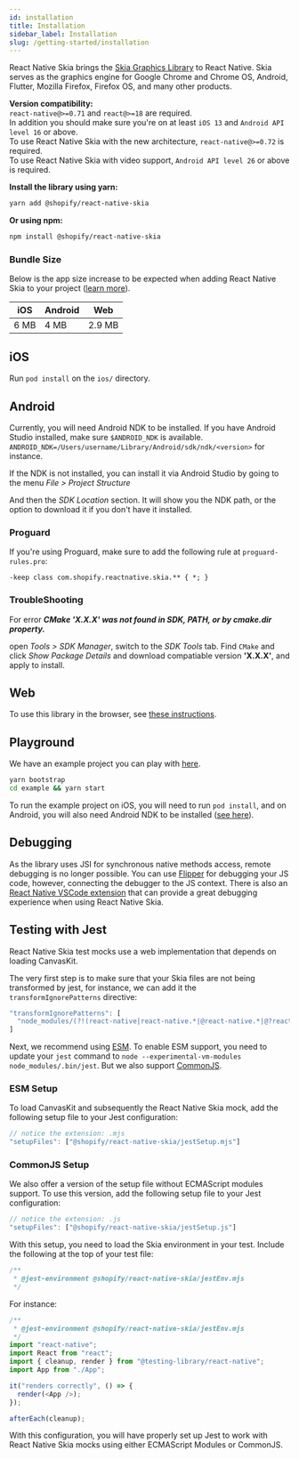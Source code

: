 ```yaml
---
id: installation
title: Installation
sidebar_label: Installation
slug: /getting-started/installation
---
```


React Native Skia brings the [Skia Graphics Library](https://skia.org/) to React Native.
Skia serves as the graphics engine for Google Chrome and Chrome OS, Android, Flutter, Mozilla Firefox, Firefox OS, and many other products.

**Version compatibility:**  
`react-native@>=0.71` and `react@>=18` are required. <br />
In addition you should make sure you're on at least `iOS 13` and `Android API level 16` or above. <br />
To use React Native Skia with the new architecture, `react-native@>=0.72` is required. <br />
To use React Native Skia with video support, `Android API level 26` or above is required.

**Install the library using yarn:**

```sh
yarn add @shopify/react-native-skia
```

**Or using npm:**

```sh
npm install @shopify/react-native-skia
```

### Bundle Size

Below is the app size increase to be expected when adding React Native Skia to your project ([learn more](bundle-size)).

| iOS  | Android | Web    |
| ---- | ------- | ------ |
| 6 MB | 4 MB    | 2.9 MB |

## iOS

Run `pod install` on the `ios/` directory.

## Android

Currently, you will need Android NDK to be installed.
If you have Android Studio installed, make sure `$ANDROID_NDK` is available.
`ANDROID_NDK=/Users/username/Library/Android/sdk/ndk/<version>` for instance.

If the NDK is not installed, you can install it via Android Studio by going to the menu _File > Project Structure_

And then the _SDK Location_ section. It will show you the NDK path, or the option to download it if you don't have it installed.

### Proguard

If you're using Proguard, make sure to add the following rule at `proguard-rules.pro`:

```
-keep class com.shopify.reactnative.skia.** { *; }
```

### TroubleShooting

For error **_CMake 'X.X.X' was not found in SDK, PATH, or by cmake.dir property._**

open _Tools > SDK Manager_, switch to the _SDK Tools_ tab.
Find `CMake` and click _Show Package Details_ and download compatiable version **'X.X.X'**, and apply to install.

## Web

To use this library in the browser, see [these instructions](/docs/getting-started/web).

## Playground

We have an example project you can play with [here](https://github.com/Shopify/react-native-skia/tree/main/example).

```sh
yarn bootstrap
cd example && yarn start
```

To run the example project on iOS, you will need to run `pod install`, and on Android, you will also need Android NDK to be installed ([see here](#android)).

## Debugging

As the library uses JSI for synchronous native methods access, remote debugging is no longer possible. You can use [Flipper](https://fbflipper.com) for debugging your JS code, however, connecting the debugger to the JS context.
There is also an [React Native VSCode extension](https://marketplace.visualstudio.com/items?itemName=msjsdiag.vscode-react-native#debugging-react-native-applications) that can provide a great debugging experience when using React Native Skia.

## Testing with Jest

React Native Skia test mocks use a web implementation that depends on loading CanvasKit.

The very first step is to make sure that your Skia files are not being transformed by jest, for instance, we can add it the `transformIgnorePatterns` directive:
```js
"transformIgnorePatterns": [
  "node_modules/(?!(react-native|react-native.*|@react-native.*|@?react-navigation.*|@shopify/react-native-skia)/)"
]
```

Next, we recommend using [ESM](https://jestjs.io/docs/ecmascript-modules). To enable ESM support, you need to update your `jest` command to `node --experimental-vm-modules node_modules/.bin/jest`.
But we also support [CommonJS](#commonjs-setup).

### ESM Setup

To load CanvasKit and subsequently the React Native Skia mock, add the following setup file to your Jest configuration:

```js
// notice the extension: .mjs
"setupFiles": ["@shopify/react-native-skia/jestSetup.mjs"]
```

### CommonJS Setup

We also offer a version of the setup file without ECMAScript modules support. To use this version, add the following setup file to your Jest configuration:

```js
// notice the extension: .js
"setupFiles": ["@shopify/react-native-skia/jestSetup.js"]
```

With this setup, you need to load the Skia environment in your test. Include the following at the top of your test file:

```js
/**
 * @jest-environment @shopify/react-native-skia/jestEnv.mjs
 */
```

For instance:

```js
/**
 * @jest-environment @shopify/react-native-skia/jestEnv.mjs
 */
import "react-native";
import React from "react";
import { cleanup, render } from "@testing-library/react-native";
import App from "./App";

it("renders correctly", () => {
  render(<App />);
});

afterEach(cleanup);
```

With this configuration, you will have properly set up Jest to work with React Native Skia mocks using either ECMAScript Modules or CommonJS.
